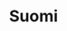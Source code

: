 ---
title: Suomi
crosslinks:
- europe
- xkcd
- AskReddit
- sweden
- worldnews
- place
- news
- HommaInAction
- livven
- FinlandFlag
- pics
- Finland
- autotldr
- The_Donald
- OutOfTheLoop
- AskHistorians
- politics
- videos
- gifs
- todayilearned
---